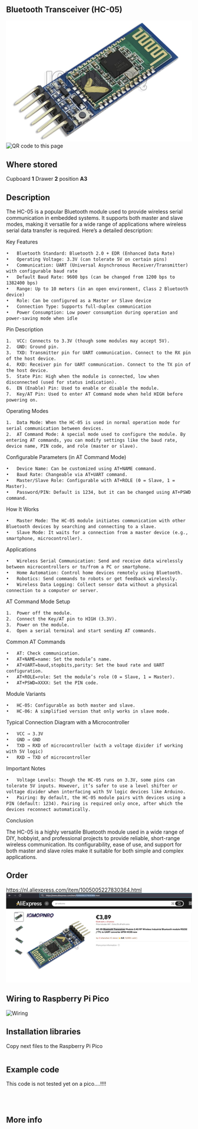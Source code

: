 ## Bluetooth Transceiver (HC-05)
<img src="HC-05_Photo.jpg" alt="Photo of the component">
<img src="HC-05_QR_code.jpg" alt="QR code to this page" width="80" height="80">

## Where stored
Cupboard __1__ Drawer __2__  position __A3__

## Description
The HC-05 is a popular Bluetooth module used to provide wireless serial communication in embedded systems. It supports both master and slave modes, making it versatile for a wide range of applications where wireless serial data transfer is required. Here’s a detailed description:

Key Features

	•	Bluetooth Standard: Bluetooth 2.0 + EDR (Enhanced Data Rate)
	•	Operating Voltage: 3.3V (can tolerate 5V on certain pins)
	•	Communication: UART (Universal Asynchronous Receiver/Transmitter) with configurable baud rate
	•	Default Baud Rate: 9600 bps (can be changed from 1200 bps to 1382400 bps)
	•	Range: Up to 10 meters (in an open environment, Class 2 Bluetooth device)
	•	Role: Can be configured as a Master or Slave device
	•	Connection Type: Supports full-duplex communication
	•	Power Consumption: Low power consumption during operation and power-saving mode when idle

Pin Description

	1.	VCC: Connects to 3.3V (though some modules may accept 5V).
	2.	GND: Ground pin.
	3.	TXD: Transmitter pin for UART communication. Connect to the RX pin of the host device.
	4.	RXD: Receiver pin for UART communication. Connect to the TX pin of the host device.
	5.	State Pin: High when the module is connected, low when disconnected (used for status indication).
	6.	EN (Enable) Pin: Used to enable or disable the module.
	7.	Key/AT Pin: Used to enter AT Command mode when held HIGH before powering on.

Operating Modes

	1.	Data Mode: When the HC-05 is used in normal operation mode for serial communication between devices.
	2.	AT Command Mode: A special mode used to configure the module. By entering AT commands, you can modify settings like the baud rate, device name, PIN code, and role (master or slave).

Configurable Parameters (in AT Command Mode)

	•	Device Name: Can be customized using AT+NAME command.
	•	Baud Rate: Changeable via AT+UART command.
	•	Master/Slave Role: Configurable with AT+ROLE (0 = Slave, 1 = Master).
	•	Password/PIN: Default is 1234, but it can be changed using AT+PSWD command.

How It Works

	•	Master Mode: The HC-05 module initiates communication with other Bluetooth devices by searching and connecting to a slave.
	•	Slave Mode: It waits for a connection from a master device (e.g., smartphone, microcontroller).

Applications

	•	Wireless Serial Communication: Send and receive data wirelessly between microcontrollers or to/from a PC or smartphone.
	•	Home Automation: Control home devices remotely using Bluetooth.
	•	Robotics: Send commands to robots or get feedback wirelessly.
	•	Wireless Data Logging: Collect sensor data without a physical connection to a computer or server.

AT Command Mode Setup

	1.	Power off the module.
	2.	Connect the Key/AT pin to HIGH (3.3V).
	3.	Power on the module.
	4.	Open a serial terminal and start sending AT commands.

Common AT Commands

	•	AT: Check communication.
	•	AT+NAME=name: Set the module’s name.
	•	AT+UART=baud,stopbits,parity: Set the baud rate and UART configuration.
	•	AT+ROLE=role: Set the module’s role (0 = Slave, 1 = Master).
	•	AT+PSWD=XXXX: Set the PIN code.

Module Variants

	•	HC-05: Configurable as both master and slave.
	•	HC-06: A simplified version that only works in slave mode.

Typical Connection Diagram with a Microcontroller

	•	VCC → 3.3V
	•	GND → GND
	•	TXD → RXD of microcontroller (with a voltage divider if working with 5V logic)
	•	RXD → TXD of microcontroller

Important Notes

	•	Voltage Levels: Though the HC-05 runs on 3.3V, some pins can tolerate 5V inputs. However, it’s safer to use a level shifter or voltage divider when interfacing with 5V logic devices like Arduino.
	•	Pairing: By default, the HC-05 module pairs with devices using a PIN (default: 1234). Pairing is required only once, after which the devices reconnect automatically.

Conclusion

The HC-05 is a highly versatile Bluetooth module used in a wide range of DIY, hobbyist, and professional projects to provide reliable, short-range wireless communication. Its configurability, ease of use, and support for both master and slave roles make it suitable for both simple and complex applications.



## Order
<a href="https://nl.aliexpress.com/item/1005005227830364.html">https://nl.aliexpress.com/item/1005005227830364.html</a>
<img src="HC-05_Order.jpg" alt="Photo of the Order">

## Wiring to Raspberry Pi Pico
<img src="HC-05_Wiring.jpg" alt="Wiring" >

## Installation libraries
Copy next files to the Raspberry Pi Pico

```bash

```

## Example code

This code is not tested yet on a pico....!!!!
```python




```

## More info




